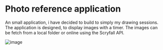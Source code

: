# Photo reference application

An small application, i have decided to build to simply my drawing sessions.
The application is designed, to display images with a timer.
The images can be fetch from a local folder or online using the Scryfall API.

![image](https://github.com/Undeadamien/photo_reference_app/assets/126392901/d9ddfd84-4336-42db-b5e1-65de4558889e)
